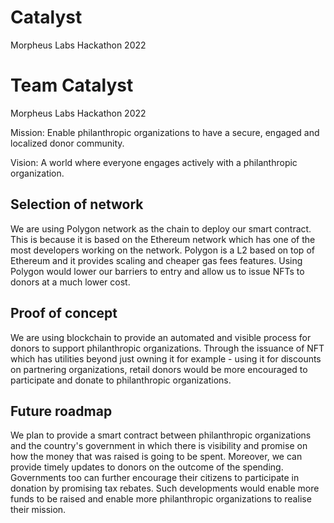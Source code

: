 # Catalyst
Morpheus Labs Hackathon 2022

# Team Catalyst
Morpheus Labs Hackathon 2022

Mission: Enable philanthropic organizations to have a secure, engaged and localized donor community.

Vision: A world where everyone engages actively with a philanthropic organization.

## Selection of network
We are using Polygon network as the chain to deploy our smart contract. This is because it is based on the Ethereum network which has one of the most developers working on the network. Polygon is a L2 based on top of Ethereum and it provides scaling and cheaper gas fees features. Using Polygon would lower our barriers to entry and allow us to issue NFTs to donors at a much lower cost. 

## Proof of concept
We are using blockchain to provide an automated and visible process for donors to support philanthropic organizations. Through the issuance of NFT which has utilities beyond just owning it for example - using it for discounts on partnering organizations, retail donors would be more encouraged to participate and donate to philanthropic organizations. 

## Future roadmap
We plan to provide a smart contract between philanthropic organizations and the country's government in which there is visibility and promise on how the money that was raised is going to be spent. Moreover, we can provide timely updates to donors on the outcome of the spending. Governments too can further encourage their citizens to participate in donation by promising tax rebates. Such developments would enable more funds to be raised and enable more philanthropic organizations to realise their mission.

